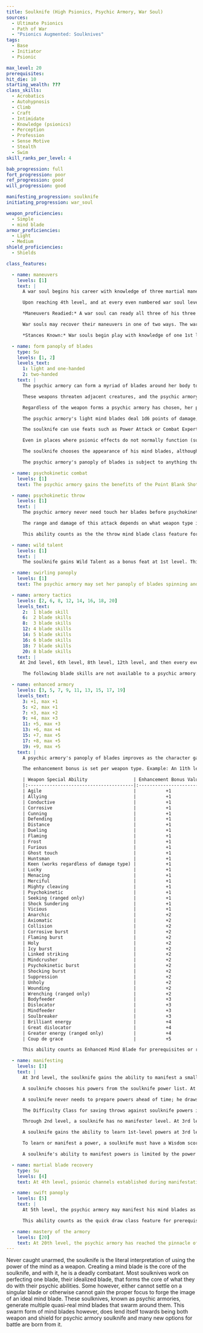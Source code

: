 ```yaml
---
title: Soulknife (High Psionics, Psychic Armory, War Soul)
sources:
  - Ultimate Psionics
  - Path of War
  - "Psionics Augmented: Soulknives"
tags:
  - Base
  - Initiator
  - Psionic

max_level: 20
prerequisites:
hit_die: 10
starting_wealth: ???
class_skills:
  - Acrobatics
  - Autohypnosis
  - Climb
  - Craft
  - Intimidate
  - Knowledge (psionics)
  - Perception
  - Profession
  - Sense Motive
  - Stealth
  - Swim
skill_ranks_per_level: 4

bab_progression: full
fort_progression: poor
ref_progression: good
will_progression: good

manifesting_progression: soulknife
initiating_progression: war_soul

weapon_proficiencies:
  - Simple
  - mind blade
armor_proficiencies:
  - Light
  - Medium
shield_proficiencies:
  - Shields

class_features:

  - name: maneuvers
    levels: [1]
    text: |
      A war soul begins his career with knowledge of three martial maneuvers. The disciplines available to him are Broken Blade, Sleeping Goddess, Solar Wind, Thrashing Dragon, and Veiled Moon. Once he knows a maneuver, he must ready it before he can use it (see Maneuvers Readied, below). A maneuver usable by a war soul is considered an extraordinary ability unless otherwise noted in its description. His maneuvers are not affected by spell resistance, and he does not provoke attacks of opportunity when he initiates one. He learns additional maneuvers at higher levels, as shown on Table: Soulknife. The war soul must meet a maneuver's prerequisite to learn it.

      Upon reaching 4th level, and at every even numbered war soul level after that, he can choose to learn a new maneuver in place of one he already knows. In effect, the war soul loses the old maneuver in exchange for the new one. The war soul need not replace the old maneuver with a maneuver of the same level. He can choose a new maneuver of any level he likes, as long as he observes his restriction on the highest-level maneuvers he knows. The war soul can swap only a single maneuver at any given level. A war soul's primary initiator attribute is Wisdom, and each war soul level is counted as a full initiator level.

      *Maneuvers Readied:* A war soul can ready all three of his three starting maneuvers, but as he advances in level and learns more maneuvers, he must choose which maneuvers to ready. He readies his maneuvers by meditating over his mind blade for 10 minutes. The maneuvers he chooses remain readied until he decides to repeat this again and change them. War souls do not need to sleep or be well rested to ready their maneuvers; any time he spends 10 minutes in meditation, he can change his readied maneuvers. He begins an encounter with all readied maneuvers unexpended, regardless of how many times he may have already used them since he chose them. When the war soul initiates a maneuver, he expends it for the current encounter, so each of his readied maneuvers can be used once per encounter (until they are recovered, see below).

      War souls may recover their maneuvers in one of two ways. The war soul may concentrate on his mind blade to recover an expended maneuver from its psychic projection as a standard action and recover one maneuver. Alternately, he may flood his psychic being with martial knowledge by expending his psionic focus to recover a number of expended maneuvers equal to his Wisdom modifier (minimum of two) as a full round action. While recovering maneuvers, the war soul's mental state makes him react violently to those who would attack him. When attacked, he may make an immediate counter-attack against his attacker at his full base attack bonus; he may only make one counter-attack against a given enemy per round, and he may make no more counter- attacks then his 1 + his Wisdom modifier per round.

      *Stances Known:* War souls begin play with knowledge of one 1st level stance from any discipline open to them. At the indicated levels (see class table), the war soul selects an additional new stance. Unlike maneuvers, stances are not expended and he does not have to ready them. All the stances he knows are available to him at all times, and he can change the stance he is currently using as a swift action. A stance is an extraordinary ability unless otherwise stated in the stance description. Unlike with maneuvers, the war soul cannot learn a new stance at higher levels in place of one he already knows.

  - name: form panoply of blades
    type: Su
    levels: [1, 2]
    levels_text:
      1: light and one-handed
      2: two-handed
    text: |
      The psychic armory can form a myriad of blades around her body to encircle her loosely, orbiting over and around her in shiftless patterns. These weapons are of all manner of shapes, large and small, and they glimmer in and out existence as used or if ignored for too long. These weapons are the psychic armory's mind blades, and while cosmetically they can look however they are imagined, they all function the same based on their weapon type. The psychic armory forms a number of weapons equal to 1 + her Wisdom modifier (minimum of 1) of light and one-handed mind blades as a move action. At 2nd level, she adds 1 + her Wisdom modifier two-handed mind blades to her panoply of blades. These weapons are quasi-real and may not be used to attack directly in melee. Instead, the psychic armory directs them telekinetically, hurling them with the use of her psychokinetic throw ability. Once thrown or used to attack, the weapon dissipates after coming into contact with a creature or object. The panoply of blades replenishes at the start of the psychic armory's next turn. These mind blades form around the psychic armory and occupy her space.

      These weapons threaten adjacent creatures, and the psychic armory may make attacks of opportunity as a ranged attack against targets within 5 feet should an attack be provoked. Ranged attacks made within melee reach of an enemy when using her panoply of blades never provoke attacks of opportunity. The concentration required to manifest the panoply of blades means the psychic armory cannot use other weapons, natural attacks or off-hand attacks while using Psychokinetic Throw but she may use a shield to defend herself.

      Regardless of the weapon forms a psychic armory has chosen, her panoply of blades does not have a set damage type per weapon type. When shaping her panoply of blades and assigning abilities to it, the psychic armory chooses whether the weapon type (light, one-handed, or two-handed) will deal bludgeoning, piercing, or slashing damage. The psychic armory may change the damage type of an existing weapon group (light, one handed or two handed) in her panoply of blades, or may summon a new panoply of blades with different damage types, as a full-round action. Otherwise, the panoply of blades retains the last damage type configuration chosen every time it is summoned. If the psychic armory chooses to reshape the weapons within her panoply, it requires a full-round action to do so per weapon type she chooses to reshape. She may also re-assign the type of damage dealt as part of reshaping her panoply of blades if she so chooses. A psychic armory can reassign the special ability or abilities she has added to her panoply of blades from her [enhanced armory](#enhanced-armory) class feature. To do so, she must spend 8 hours in concentration. These cannot be the normal 8 hours used for rest, even if the psychic armory does not require sleep. After that period, the panoply of blades materializes with the new ability or abilities selected by the psychic armory.

      The psychic armory's light mind blades deal 1d6 points of damage, the one-handed mind blades deals 1d8 points of damage, and the two-handed mind blades deals 2d6 points of damage. All damages are based on a Medium-sized creature wielding Medium-sized weapons; adjust the weapon damage as appropriate for different sized weapons. In all forms, each mind blade has a critical range of 19-20/x2. A soulknife with powerful build or any similar ability forms appropriately-sized mind blades dealing the size-appropriate amount of damage. A mind blade is considered a magic weapon for the purpose of overcoming damage reduction and is considered a masterwork weapon.

      The soulknife can use feats such as Power Attack or Combat Expertise in conjunction with a mind blade just as if it were a normal weapon. He can also choose "mind blade" for feats requiring a specific weapon choice, such as Weapon Focus and Improved Critical. Powers or spells that upgrade weapons can be used on a mind blade. The soulknife can use feats such as Weapon Finesse that work on light weapons with his mind blade, but such feats only work on mind blades in a light weapon form.

      Even in places where psionic effects do not normally function (such as within a null psionics field), a soulknife can attempt to sustain his mind blades by making a DC 20 Will save. On a successful save, the soulknife maintains his mind blades for a number of rounds equal to his class level before he needs to check again, although the mind blades are treated for all purposes as non-magical, masterwork weapons while in a place where psionic effects do not normally function. On an unsuccessful attempt, the mind blades vanish. As a move action on his turn, the soulknife can attempt a new Will save to rematerialize his mind blades while he remains within the psionics-negating effect. He gains a bonus on Will saves made to maintain or form his mind blades equal to the total enhancement bonus of his mind blades.

      The soulknife chooses the appearance of his mind blades, although the shapes must reflect the selections the soulknife has chosen: a bludgeoning mind blade would be blunt, slashing would have an edge, etc.

      The psychic armory's panoply of blades is subject to anything that would affect a mind blade, except crystal hilts. When using the psychic strike class feature, the psychic armory may charge a number of weapons from her panoply of blades of her choice. The panoply of blades may take enhancements as if it were both a melee and a ranged weapon. This ability counts as the shape mind blade and form mind blade class features for prerequisites or requirements.

  - name: psychokinetic combat
    levels: [1]
    text: The psychic armory gains the benefits of the Point Blank Shot and Precise Shot feats when using her panoply of blades. This class feature counts as those feats for the purposes of requirements and prerequisites.

  - name: psychokinetic throw
    levels: [1]
    text: |
      The psychic armory never need touch her blades before psychokinetically hurling them at a target and may make iterative attacks as her base attack bonus allows. As the attack is directed mentally, the psychic armory makes the ranged attack using her Wisdom modifier instead of her Dexterity modifier to determine her ranged attack bonus with her panoply of blades. She adds her Wisdom modifier to damage in place of her Strength. Due to the purely mental nature of how these attacks are made, the psychic armory cannot use Psychokinetic Throw to make off-hand attacks (such as when fighting with two weapons). Feats that modify ranged attacks specifically (such as Deadly Aim and Rapid Shot) function normally for use with the psychic armory's panoply of blades.

      The range and damage of this attack depends on what weapon type is used (light weapons have a range increment of 20 feet and one-handed weapons have a range increment of 15 feet). At 2nd level, the psychic armor gains the Two-Handed Throw blade skill for use with this class feature, allowing the psychic armory to use psychokinetic throw ability with two-handed members of her panoply of blades with a range increment of 10 feet. A psychic armory's panoply of blades has a maximum range of five range increments.

      This ability counts as the the throw mind blade class feature for prerequisites or requirements.

  - name: wild talent
    levels: [1]
    text: |
      The soulknife gains Wild Talent as a bonus feat at 1st level. This provides his with the psionic power necessary to manifest his mind blades. A character who is already psionic instead gains the Psionic Talent feat.

  - name: swirling panoply
    levels: [1]
    text: The psychic armory may set her panoply of blades spinning and may expend her psionic focus to cause them to explode out around her or at a designated point within medium range (100 feet + 10 feet per psychic armory level) as a standard action. This effect creates a 20-foot-radius explosion of cutting blades that inflicts 1d6 points of slashing and piercing damage per psychic armory level, plus the enhancement bonus of the psychic armory's panoply of blades to all targets within the blast radius. A successful Reflex save (DC 10 + 1/2 the psychic armory's class level + the psychic armory's Wisdom modifier) will halve this damage. This attack is subject to damage reduction as normal. This uses all of her blades for the round and they return to her panoply the following round. If the psychic armory possesses an energy-based blade skill (such as Fire Blade), she may choose to have her swirling panoply deal half its damage as energy damage of the same type as the energy based blade skill of her choice.

  - name: armory tactics
    levels: [2, 6, 8, 12, 14, 16, 18, 20]
    levels_text:
      2:  1 blade skill
      6:  2 blade skills
      8:  3 blade skills
      12: 4 blade skills
      14: 5 blade skills
      16: 6 blade skills
      18: 7 blade skills
      20: 8 blade skills
    text: |
     At 2nd level, 6th level, 8th level, 12th level, and then every even soulknife level thereafter, a soulknife may choose one [blade skill](/blade-skills/) to add to his repertoire. Some blade skills have prerequisites that must be met before they can be chosen. All blade skills may only be chosen once and require the soulknife to be using his mind blade unless otherwise stated in the skill's description.

      The following blade skills are not available to a psychic armory: Alter Blade, Deceptive Blade, Discipline Blade Shapes, Emulate Melee Weapon, Emulate Ranged Weapon, Enhanced Range, Focused Offense, Interrupting Throw, Mindflayer, Telekinetic Blade, and Telekinetic Bolt. Fluid Form and Improved Fluid Form adjust the functions of the panoply of blades as it would with a normal mind blade. Shields formed from the psychic armory are in the panoply but operate normally, defending the player (these shields do not occupy the character's hands). If the Mind Daggers blade skill is selected, these are added to her panoply of blades and she summons 1 + her Wisdom modifier in floating daggers within her panoply.

  - name: enhanced armory
    levels: [3, 5, 7, 9, 11, 13, 15, 17, 19]
    levels_text:
      3: +1, max +1
      5: +2, max +1
      7: +3, max +2
      9: +4, max +3
      11: +5, max +3
      13: +6, max +4
      15: +7, max +5
      17: +8, max +5
      19: +9, max +5
    text: |    
      A psychic armory's panoply of blades improves as the character gains higher levels. At 3rd level and every odd level thereafter, the mind blades gain a cumulative +1 enhancement bonus that he may spend on an actual enhancement bonus or on weapon special abilities. A soulknife's level determines his maximum enhancement bonus (see the table below). The soulknife may (and must, when his total enhancement is higher than his maximum bonus) apply any special ability from the table below instead of an enhancement bonus, as long as he meets the level requirements. A soulknife can choose any combination of weapon special abilities and/or enhancement bonus that does not exceed the total allowed by the soulknife's level, but he must assign at least a +1 enhancement bonus before assigning any special abilities.

      The enhancement bonus is set per weapon type. Example: An 11th level psychic armory with a +5 enhancement bonus could have her light weapons be +3 keen flaming mind blades, her one-handed weapons could be +2 keen impact mind blades, and her two-handed weapons could be +3 icy burst mind blades. The blade skills Fluid Form and Improved Fluid form may be used to change one or all of types of mind blades in the psychic armory.

      | Weapon Special Ability                 | Enhancement Bonus Value | Required Level |
      |:---------------------------------------|:-----------------------:|:--------------:|
      | Agile                                  |           +1            |       5        |
      | Allying                                |           +1            |       5        |
      | Conductive                             |           +1            |       5        |
      | Corrosive                              |           +1            |       5        |
      | Cunning                                |           +1            |       5        |
      | Defending                              |           +1            |       5        |
      | Distance                               |           +1            |       5        |
      | Dueling                                |           +1            |       5        |
      | Flaming                                |           +1            |       5        |
      | Frost                                  |           +1            |       5        |
      | Furious                                |           +1            |       5        |
      | Ghost touch                            |           +1            |       5        |
      | Huntsman                               |           +1            |       5        |
      | Keen (works regardless of damage type) |           +1            |       5        |
      | Lucky                                  |           +1            |       5        |
      | Menacing                               |           +1            |       5        |
      | Merciful                               |           +1            |       5        |
      | Mighty cleaving                        |           +1            |       5        |
      | Psychokinetic                          |           +1            |       5        |
      | Seeking (ranged only)                  |           +1            |       5        |
      | Shock Sundering                        |           +1            |       5        |
      | Vicious                                |           +1            |       5        |
      | Anarchic                               |           +2            |       7        |
      | Axiomatic                              |           +2            |       7        |
      | Collision                              |           +2            |       7        |
      | Corrosive burst                        |           +2            |       7        |
      | Flaming burst                          |           +2            |       7        |
      | Holy                                   |           +2            |       7        |
      | Icy burst                              |           +2            |       7        |
      | Linked striking                        |           +2            |       7        |
      | Mindcrusher                            |           +2            |       7        |
      | Psychokinetic burst                    |           +2            |       7        |
      | Shocking burst                         |           +2            |       7        |
      | Suppression                            |           +2            |       7        |
      | Unholy                                 |           +2            |       7        |
      | Wounding                               |           +2            |       7        |
      | Wrenching (ranged only)                |           +2            |       7        |
      | Bodyfeeder                             |           +3            |       9        |
      | Dislocator                             |           +3            |       9        |
      | Mindfeeder                             |           +3            |       9        |
      | Soulbreaker                            |           +3            |       9        |
      | Brilliant energy                       |           +4            |       12       |
      | Great dislocator                       |           +4            |       12       |
      | Greater energy (ranged only)           |           +4            |       12       |
      | Coup de grace                          |           +5            |       15       |

      This ability counts as Enhanced Mind Blade for prerequisites or requirements (see blade skills for restrictions).

  - name: manifesting
    levels: [3]
    text: |
      At 3rd level, the soulknife gains the ability to manifest a small number of psionic powers, which are drawn from the soulknife power list.

      A soulknife chooses his powers from the soulknife power list. At 3rd level, a soulknife knows one soulknife power of your choice. He learns new powers as indicated on Table: The Soulknife. Asoulknife can manifest any power that has a power point cost equal to or lower than his manifester level. The total number of powers a soulknife can manifest per day is limited only by his daily power points.

      A soulknife never needs to prepare powers ahead of time; he draws them from his mind when needed. When a soulknife recovers his daily power points after resting, he may choose to rotate one or more powers he knows for new ones. These powers must always be chosen from the soulknife power list, and the maximum number of powers the soulknife may know at any one time in this fashion is listed on Table: The Gifted Blade. If a soulknife learns a power through other means, such as the Expanded Knowledge feat, the Mental Power blade skill, or psychic chirurgery, this power is known in addition to his normal powers. He may never exchange it for another power from the soulknife list when he chooses his powers known, and it doesn't count against his limit of powers known at any one time.

      The Difficulty Class for saving throws against soulknife powers is 10 + the power's level + the soulknife's Wisdom modifier.

      Through 2nd level, a soulknife has no manifester level. At 3rd level and higher, a soulknife's manifester level is equal to his soulknife level --2.

      A soulknife gains the ability to learn 1st-level powers at 3rd level. Every four levels thereafter (7th, 11th, etc), a soulknife gains the ability to master more complex powers, up to 4th level powers at level 15.

      To learn or manifest a power, a soulknife must have a Wisdom score of at least 10 + the power's level.

      A soulknife's ability to manifest powers is limited by the power points he has available. His base daily allotment of power points is given on Table: Soulknife. In addition, he receives bonus power points per day if he has a high Wisdom score. His race may also provide bonus power points per day, as may certain feats and items. If a soulknife has power points from a different class, those points are pooled together and usable to manifest powers from either class.

  - name: martial blade recovery
    type: Su
    levels: [4]
    text: At 4th level, psionic channels established during manifestation of a mind blade may allow reclamation of bursts of foreign psychic energy caused by the defeat of an opponent. These bursts of energy can be used to invigorate the mind of the war soul and restore his resolve and skill. If the war soul reduces a living opponent (possessing 1⁄2 HD or more and an Intelligence score of 3 or higher) to 0 hit points or less, as a swift action the character may recover either a single expended maneuver or his psionic focus. The war soul must be using a mind blade to recover maneuvers in this fashion.

  - name: swift panoply
    levels: [5]
    text: |
      At 5th level, the psychic armory may manifest his mind blades as a swift action.

      This ability counts as the quick draw class feature for prerequisites or requirements.

  - name: mastery of the armory
    levels: [20]
    text: At 20th level, the psychic armory has reached the pinnacle of her art and her connection to her library of blades is so strong it cannot be severed. She no longer requires a Will save to maintain her panoply of blades in a null psionics field, although it still loses any enhancement bonus and special abilities.
---
```


Never caught unarmed, the soulknife is the literal interpretation of using the power of the mind as a weapon. Creating a mind blade is the core of the soulknife, and with it, he is a deadly combatant. Most soulknives work on perfecting one blade, their idealized blade, that forms the core of what they do with their psychic abilities. Some however, either cannot settle on a singular blade or otherwise cannot gain the proper focus to forge the image of an ideal mind blade. These soulknives, known as psychic armories, generate multiple quasi-real mind blades that swarm around them. This swarm form of mind blades however, does lend itself towards being both weapon and shield for psychic armory soulknife and many new options for battle are born from it.
